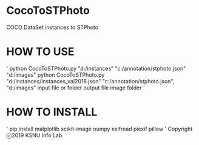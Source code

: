 # CocoToSTPhoto
COCO DataSet instances to STPhoto

# HOW TO USE
'
python CocoToSTPhoto.py "d:/instances" "c:/annotation/stphoto.json" "d:/images"
python CocoToSTPhoto.py "d:/instances/instances_val2018.json" "c:/annotation/stphoto.json", "d:/images"
                                input file or folder                   output file          image folder
'
# HOW TO INSTALL
'
  pip install matplotlib scikit-image numpy exifread piexif pillow
'
Copyright ⓒ2019 KSNU Info Lab.
  
